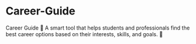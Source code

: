 # Career-Guide
Career Guide 🚀  A smart tool that helps students and professionals find the best career options based on their interests, skills, and goals. 🎯
